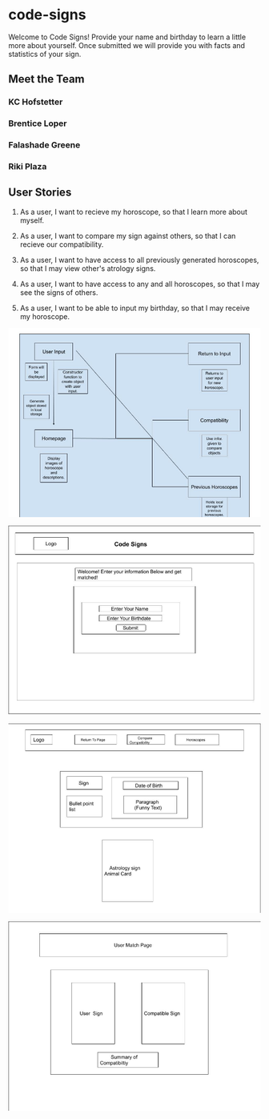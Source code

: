 # code-signs

Welcome to Code Signs! Provide your name and birthday to learn a little more about yourself. Once submitted we will provide you with facts and statistics of your sign.

## Meet the Team

### KC Hofstetter

### Brentice Loper

### Falashade Greene

### Riki Plaza

## User Stories

1. As a user, I want to recieve my horoscope, so that I learn more about myself. 

2. As a user, I want to compare my sign against others, so that I can recieve our compatibility.

3. As a user, I want to have access to all previously generated horoscopes, so that I may view other's atrology signs. 

4. As a user, I want to have access to any and all horoscopes, so that I may see the signs of others. 

5. As a user, I want to be able to input my birthday, so that I may receive my horoscope. 

![Domain Image](img/Domain.jpeg)

![Domain](img/wire-frame1.jpg)

![Domain Image](img/wire-frame2.jpg)

![Domain Image](img/wire-frame3.jpg)
